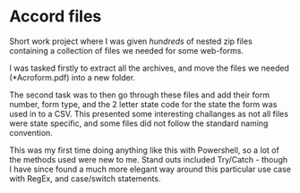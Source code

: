 # Accord files

Short work project where I was given *hundreds* of nested zip files containing a collection of files
we needed for some web-forms.

I was tasked firstly to extract all the archives, and move the files we needed (*Acroform.pdf) into
a new folder.

The second task was to then go through these files and add their form number, form type, and the 2
letter state code for the state the form was used in to a CSV. This presented some interesting 
challanges as not all files were state specific, and some files did not follow the standard naming 
convention.

This was my first time doing anything like this with Powershell, so a lot of the methods used were
new to me. Stand outs included Try/Catch - though I have since found a much more elegant way around
this particular use case with RegEx, and case/switch statements.